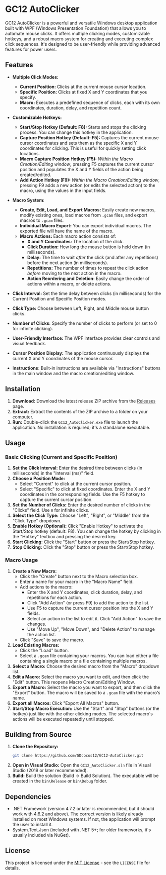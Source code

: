 # GC12 AutoClicker

GC12 AutoClicker is a powerful and versatile Windows desktop application built with WPF (Windows Presentation Foundation) that allows you to automate mouse clicks. It offers multiple clicking modes, customizable hotkeys, and a robust macro system for creating and executing complex click sequences.  It's designed to be user-friendly while providing advanced features for power users.

## Features

*   **Multiple Click Modes:**
    *   **Current Position:** Clicks at the current mouse cursor location.
    *   **Specific Position:** Clicks at fixed X and Y coordinates that you specify.
    *   **Macro:** Executes a predefined sequence of clicks, each with its own coordinates, duration, delay, and repetition count.

*   **Customizable Hotkeys:**
    *   **Start/Stop Hotkey (Default: F8):**  Starts and stops the clicking process.  You can change this hotkey in the application.
    *   **Capture Position Hotkey (Default: F5):**  Captures the current mouse cursor coordinates and sets them as the specific X and Y coordinates for clicking.  This is useful for quickly setting click locations.
    *   **Macro Capture Position Hotkey (F5):** *Within the Macro Creation/Editing window*, pressing F5 captures the current cursor position and populates the X and Y fields of the action being created/edited.
    *   **Add Action Hotkey (F9):**  *Within the Macro Creation/Editing window*, pressing F9 adds a new action (or edits the selected action) to the macro, using the values in the input fields.

*   **Macro System:**
    *   **Create, Edit, Load, and Export Macros:**  Easily create new macros, modify existing ones, load macros from `.gcam` files, and export macros to `.gcam` files.
    *   **Individual Macro Export:**  You can export individual macros. The exported file will have the name of the macro.
    *   **Macro Actions:** Each macro action consists of:
        *   **X and Y Coordinates:**  The location of the click.
        *   **Click Duration:** How long the mouse button is held down (in milliseconds).
        *   **Delay:** The time to wait *after* the click (and after any repetitions) before the next action (in milliseconds).
        *   **Repetitions:**  The number of times to repeat the click action *before* moving to the next action in the macro.
        *   **Action Reordering and Deletion:** Easily change the order of actions within a macro, or delete actions.

*   **Click Interval:**  Set the time delay between clicks (in milliseconds) for the Current Position and Specific Position modes.

*   **Click Type:** Choose between Left, Right, and Middle mouse button clicks.

*   **Number of Clicks:** Specify the number of clicks to perform (or set to 0 for infinite clicking).

*   **User-Friendly Interface:**  The WPF interface provides clear controls and visual feedback.

*   **Cursor Position Display:**  The application continuously displays the current X and Y coordinates of the mouse cursor.

*   **Instructions:** Built-in instructions are available via "Instructions" buttons in the main window and the macro creation/editing window.

## Installation

1.  **Download:** Download the latest release ZIP archive from the [Releases](https://github.com/GDcocos12/GC12-AutoClicker/releases) page.
2.  **Extract:** Extract the contents of the ZIP archive to a folder on your computer.
3.  **Run:** Double-click the `GC12_AutoClicker.exe` file to launch the application.  No installation is required; it's a standalone executable.

## Usage

### Basic Clicking (Current and Specific Position)

1.  **Set the Click Interval:** Enter the desired time between clicks (in milliseconds) in the "Interval (ms)" field.
2.  **Choose a Position Mode:**
    *   Select "Current" to click at the current cursor position.
    *   Select "Specific" to click at fixed coordinates.  Enter the X and Y coordinates in the corresponding fields.  Use the F5 hotkey to capture the current cursor position.
3.  **Set the Number of Clicks:** Enter the desired number of clicks in the "Clicks" field.  Use `0` for infinite clicks.
4.  **Select the Click Type:** Choose "Left", "Right", or "Middle" from the "Click Type" dropdown.
5.  **Enable Hotkey (Optional):** Click "Enable Hotkey" to activate the Start/Stop hotkey (default: F8).  You can change the hotkey by clicking in the "Hotkey" textbox and pressing the desired key.
6.  **Start Clicking:** Click the "Start" button or press the Start/Stop hotkey.
7.  **Stop Clicking:** Click the "Stop" button or press the Start/Stop hotkey.

### Macro Usage

1.  **Create a New Macro:**
    *   Click the "Create" button next to the Macro selection box.
    *   Enter a name for your macro in the "Macro Name" field.
    *   Add actions to the macro:
        *   Enter the X and Y coordinates, click duration, delay, and repetitions for each action.
        *   Click "Add Action" (or press F9) to add the action to the list.
        *   Use F5 to capture the current cursor position into the X and Y fields.
        *   Select an action in the list to edit it.  Click "Add Action" to save the changes.
        *   Use "Move Up", "Move Down", and "Delete Action" to manage the action list.
    *   Click "Save" to save the macro.
2.  **Load Existing Macros:**
    *   Click the "Load" button.
    *   Select a `.gcam` file containing your macros.  You can load either a file containing a single macro or a file containing multiple macros.
3.  **Select a Macro:** Choose the desired macro from the "Macro" dropdown list.
4.  **Edit a Macro:** Select the macro you want to edit, and then click the "Edit" button. This reopens Macro Creation/Editing Window.
5.  **Export a Macro:** Select the macro you want to export, and then click the "Export" button.  The macro will be saved to a `.gcam` file with the macro's name.
6. **Export all Macros:** Click "Export All Macros" button.
7.  **Start/Stop Macro Execution:**  Use the "Start" and "Stop" buttons (or the hotkey) just like with the other clicking modes. The selected macro's actions will be executed repeatedly until stopped.

## Building from Source

1.  **Clone the Repository:**
    ```bash
    git clone https://github.com/GDcocos12/GC12-AutoClicker.git
    ```
2.  **Open in Visual Studio:** Open the `GC12_AutoClicker.sln` file in Visual Studio (2019 or later recommended).
3.  **Build:** Build the solution (Build -> Build Solution).  The executable will be created in the `bin\Release` or `bin\Debug` folder.

## Dependencies

*   .NET Framework (version 4.7.2 or later is recommended, but it should work with 4.6.2 and above).  The correct version is likely already installed on most Windows systems.  If not, the application will prompt the user to install it.
*   System.Text.Json (included with .NET 5+; for older frameworks, it's usually included via NuGet).

## License

This project is licensed under the [MIT License](LICENSE) - see the `LICENSE` file for details.
